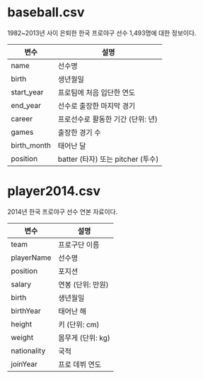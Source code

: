 # baseball.csv

1982~2013년 사이 은퇴한 한국 프로야구 선수 1,493명에 대한 정보이다.

| 변수| 설명 |
|---| --- |
|name  |선수명 |
|birth | 생년월일  |
|start_year  | 프로팀에 처음 입단한 연도 |
|end_year  | 선수로 출장한 마지막 경기 |
|career  | 프로선수로 활동한 기간 (단위: 년)  |
|games  | 출장한 경기 수  |
|birth_month | 태어난 달 |
|position  | batter (타자) 또는 pitcher (투수) |

# player2014.csv

2014년 한국 프로야구 선수 연본 자료이다.

| 변수| 설명 |
|---| --- |
|team  |프로구단 이름 |
|playerName  |선수명 |
|position  |포지션 |
|salary  |연봉 (단위: 만원) |
|birth | 생년월일  |
|birthYear | 태어난 해  |
|height  | 키 (단위: cm) |
|weight  | 몸무게 (단위: kg) |
|nationality  | 국적  |
|joinYear  | 프로 데뷔 연도 |
